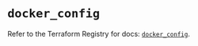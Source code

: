 # `docker_config`

Refer to the Terraform Registry for docs: [`docker_config`](https://registry.terraform.io/providers/kreuzwerker/docker/3.5.0/docs/resources/config).

